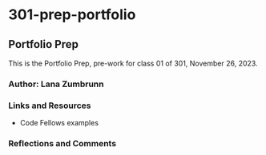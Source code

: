 # 301-prep-portfolio

## Portfolio Prep

This is the Portfolio Prep, pre-work for class 01 of 301, November 26, 2023.

### Author: Lana Zumbrunn

### Links and Resources

* Code Fellows examples



### Reflections and Comments
